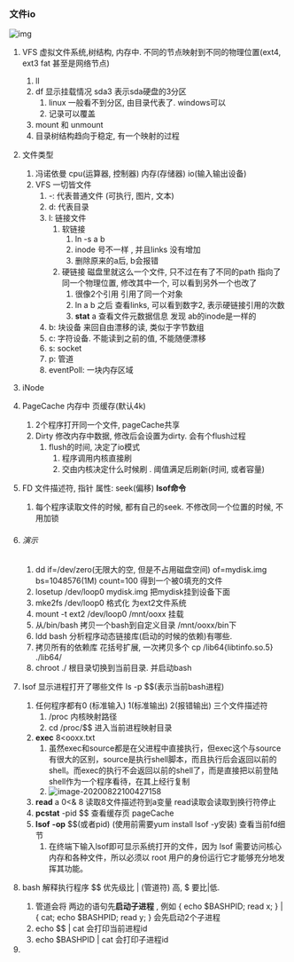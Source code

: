 ### 文件io

![img](https://pic2.zhimg.com/80/v2-deaab2ba9c2592aec7d92e87874fdcdd_720w.jpg)

1. VFS 虚拟文件系统,树结构, 内存中.  不同的节点映射到不同的物理位置(ext4, ext3  fat 甚至是网络节点)

   1.  ll
   2. df  显示挂载情况   sda3  表示sda硬盘的3分区 
      1. linux 一般看不到分区, 由目录代表了. windows可以
      2. 记录可以覆盖 
   3. mount 和 unmount
   4. 目录树结构趋向于稳定, 有一个映射的过程

2. 文件类型

   1.  冯诺依曼    cpu(运算器, 控制器)   内存(存储器)  io(输入输出设备)  
   2. VFS 一切皆文件
      1. -: 代表普通文件 (可执行, 图片, 文本)
      2. d: 代表目录
      3. l: 链接文件
         1. 软链接  
            1. ln -s a b 
            2. inode 号不一样 , 并且links 没有增加
            3. 删除原来的a后, b会报错
         2. 硬链接  磁盘里就这么一个文件, 只不过在有了不同的path 指向了同一个物理位置, 修改其中一个, 可以看到另外一个也改了
            1. 很像2个引用 引用了同一个对象
            2. ln a b  之后 查看links, 可以看到数字2, 表示硬链接引用的次数
            3. **stat** a 查看文件元数据信息  发现 ab的inode是一样的
      4. b: 块设备  来回自由漂移的读, 类似于字节数组
      5. c: 字符设备.  不能读到之前的值, 不能随便漂移
      6. s: socket
      7. p: 管道
      8. eventPoll:  一块内存区域

3. iNode 

4. PageCache 内存中  页缓存(默认4k)

   1. 2个程序打开同一个文件, pageCache共享
   2. Dirty 修改内存中数据, 修改后会设置为dirty.  会有个flush过程
      1. flush的时间, 决定了io模式
         1. 程序调用内核直接刷
         2. 交由内核决定什么时候刷 .  阈值满足后刷新(时间, 或者容量)

5. FD 文件描述符, 指针  属性: seek(偏移)    **lsof命令**

   1. 每个程序读取文件的时候, 都有自己的seek. 不修改同一个位置的时候, 不用加锁  

6. ###### 演示

   1. dd if=/dev/zero(无限大的空, 但是不占用磁盘空间) of=mydisk.img  bs=1048576(1M) count=100 得到一个被0填充的文件
   2. losetup /dev/loop0 mydisk.img  把mydisk挂到设备下面 
   3. mke2fs /dev/loop0  格式化 为ext2文件系统
   4. mount -t ext2 /dev/loop0 /mnt/ooxx  挂载
   5. 从/bin/bash 拷贝一个bash到自定义目录 /mnt/ooxx/bin下
   6. ldd bash 分析程序动态链接库(启动的时候的依赖)有哪些.
   7. 拷贝所有的依赖库  花括号扩展, 一次拷贝多个  cp /lib64{libtinfo.so.5}  ./lib64/
   8. chroot ./  根目录切换到当前目录. 并启动bash

7. lsof 显示进程打开了哪些文件  ls -p $$(表示当前bash进程)

   1. 任何程序都有0 (标准输入) 1(标准输出)  2(报错输出) 三个文件描述符
      1. /proc 内核映射路径
      2. cd /proc/$$ 进入当前进程映射目录
   2. **exec** 8<ooxx.txt  
      1. 虽然exec和source都是在父进程中直接执行，但exec这个与source有很大的区别，source是执行shell脚本，而且执行后会返回以前的shell。而exec的执行不会返回以前的shell了，而是直接把以前登陆shell作为一个程序看待，在其上经行复制
      2. ![image-20200822100427158](C:\Users\Administrator\AppData\Roaming\Typora\typora-user-images\image-20200822100427158.png)
   3. **read** a 0<& 8   读取8文件描述符到a变量  read读取会读取到换行符停止
   4. **pcstat** -pid $$ 查看缓存页 pageCache
   5. **lsof** **-op** $$(或者pid) (使用前需要yum install lsof -y安装)  查看当前fd细节
      1. 在终端下输入lsof即可显示系统打开的文件，因为 lsof 需要访问核心内存和各种文件，所以必须以 root 用户的身份运行它才能够充分地发挥其功能。  
   
8. bash 解释执行程序 $$ 优先级比 | (管道符) 高, $ 要比|低.  

   1. 管道会将 两边的语句先**启动子进程** , 例如 { echo $BASHPID; read x; } | { cat; echo $BASHPID; read y; } 会先启动2个子进程
   2. echo $$ | cat 会打印当前进程id  
   3. echo $BASHPID | cat 会打印子进程id
   
9. 